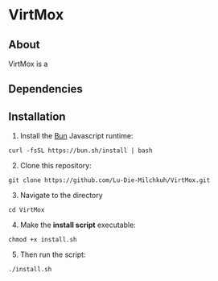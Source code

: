 # VirtMox

## About

VirtMox is a

## Dependencies

## Installation

1. Install the [Bun](https://bun.sh/) Javascript runtime:

```
curl -fsSL https://bun.sh/install | bash
```

2. Clone this repository:

```
git clone https://github.com/Lu-Die-Milchkuh/VirtMox.git
```

3. Navigate to the directory

```
cd VirtMox
```

4. Make the **install script** executable:

```
chmod +x install.sh
```

5. Then run the script:

```
./install.sh
```
